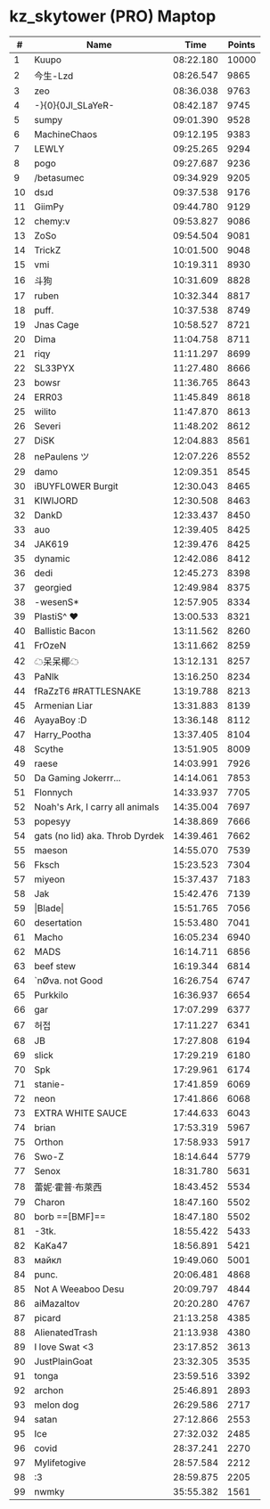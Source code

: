 # kz_skytower (PRO) Maptop

|  # | Name | Time | Points |
|-------------- | -------------- | -------------- | -------------- | 
| 1 | Kuupo | 08:22.180 | 10000 | 
| 2 | 今生-Lzd | 08:26.547 | 9865 | 
| 3 | zeo | 08:36.038 | 9763 | 
| 4 | -}{0}{0JI_SLaYeR- | 08:42.187 | 9745 | 
| 5 | sumpy | 09:01.390 | 9528 | 
| 6 | MachineChaos | 09:12.195 | 9383 | 
| 7 | LEWLY | 09:25.265 | 9294 | 
| 8 | pogo | 09:27.687 | 9236 | 
| 9 | /betasumec | 09:34.929 | 9205 | 
| 10 | dsɹd | 09:37.538 | 9176 | 
| 11 | GiimPy | 09:44.780 | 9129 | 
| 12 | chemy:v | 09:53.827 | 9086 | 
| 13 | ZoSo | 09:54.504 | 9081 | 
| 14 | TrickZ | 10:01.500 | 9048 | 
| 15 | vmi | 10:19.311 | 8930 | 
| 16 | 斗狗 | 10:31.609 | 8828 | 
| 17 | ruben | 10:32.344 | 8817 | 
| 18 | puff. | 10:37.538 | 8749 | 
| 19 | Jnas Cage | 10:58.527 | 8721 | 
| 20 | Dima | 11:04.758 | 8711 | 
| 21 | riqy | 11:11.297 | 8699 | 
| 22 | SL33PYX | 11:27.480 | 8666 | 
| 23 | bowsr | 11:36.765 | 8643 | 
| 24 | ERR03 | 11:45.849 | 8618 | 
| 25 | wilito | 11:47.870 | 8613 | 
| 26 | Severi | 11:48.202 | 8612 | 
| 27 | DiSK | 12:04.883 | 8561 | 
| 28 | nePaulens ツ | 12:07.226 | 8552 | 
| 29 | damo | 12:09.351 | 8545 | 
| 30 | iBUYFL0WER Burgit | 12:30.043 | 8465 | 
| 31 | KIWIJORD | 12:30.508 | 8463 | 
| 32 | DankD | 12:33.437 | 8450 | 
| 33 | auo | 12:39.405 | 8425 | 
| 34 | JAK619 | 12:39.476 | 8425 | 
| 35 | dynamic | 12:42.086 | 8412 | 
| 36 | dedi | 12:45.273 | 8398 | 
| 37 | georgied | 12:49.984 | 8375 | 
| 38 | -wesenS* | 12:57.905 | 8334 | 
| 39 | PlastiS^ ♥ | 13:00.533 | 8321 | 
| 40 | Ballistic Bacon | 13:11.562 | 8260 | 
| 41 | FrOzeN | 13:11.662 | 8259 | 
| 42 | ☁呆呆椰☁ | 13:12.131 | 8257 | 
| 43 | PaNlk | 13:16.250 | 8234 | 
| 44 | fRaZzT6 #RATTLESNAKE | 13:19.788 | 8213 | 
| 45 | Armenian Liar | 13:31.883 | 8139 | 
| 46 | AyayaBoy :D | 13:36.148 | 8112 | 
| 47 | Harry_Pootha | 13:37.405 | 8104 | 
| 48 | Scythe | 13:51.905 | 8009 | 
| 49 | raese | 14:03.991 | 7926 | 
| 50 | Da Gaming Jokerrr... | 14:14.061 | 7853 | 
| 51 | Flonnych | 14:33.937 | 7705 | 
| 52 | Noah's Ark, I carry all animals | 14:35.004 | 7697 | 
| 53 | popesyy | 14:38.869 | 7666 | 
| 54 | gats (no lid) aka. Throb Dyrdek | 14:39.461 | 7662 | 
| 55 | maeson | 14:55.070 | 7539 | 
| 56 | Fksch | 15:23.523 | 7304 | 
| 57 | miyeon | 15:37.437 | 7183 | 
| 58 | Jak | 15:42.476 | 7139 | 
| 59 | \|Blade\| | 15:51.765 | 7056 | 
| 60 | desertation | 15:53.480 | 7041 | 
| 61 | Macho | 16:05.234 | 6940 | 
| 62 | MADS | 16:14.711 | 6856 | 
| 63 | beef stew | 16:19.344 | 6814 | 
| 64 | `nØva. not Good | 16:26.754 | 6747 | 
| 65 | Purkkilo | 16:36.937 | 6654 | 
| 66 | gar | 17:07.299 | 6377 | 
| 67 | 허접 | 17:11.227 | 6341 | 
| 68 | JB | 17:27.808 | 6194 | 
| 69 | slick | 17:29.219 | 6180 | 
| 70 | Spk | 17:29.961 | 6174 | 
| 71 | stanie- | 17:41.859 | 6069 | 
| 72 | neon | 17:41.866 | 6068 | 
| 73 | EXTRA WHITE SAUCE | 17:44.633 | 6043 | 
| 74 | brian | 17:53.319 | 5967 | 
| 75 | Orthon | 17:58.933 | 5917 | 
| 76 | Swo-Z | 18:14.644 | 5779 | 
| 77 | Senox | 18:31.780 | 5631 | 
| 78 | 蕾妮·霍普·布萊西 | 18:43.452 | 5534 | 
| 79 | Charon | 18:47.160 | 5502 | 
| 80 | borb ==[BMF]== | 18:47.180 | 5502 | 
| 81 | -3tk. | 18:55.422 | 5433 | 
| 82 | KaKa47 | 18:56.891 | 5421 | 
| 83 | майкл | 19:49.060 | 5001 | 
| 84 | punc. | 20:06.481 | 4868 | 
| 85 | Not A Weeaboo Desu | 20:09.797 | 4844 | 
| 86 | aiMazaltov | 20:20.280 | 4767 | 
| 87 | picard | 21:13.258 | 4385 | 
| 88 | AlienatedTrash | 21:13.938 | 4380 | 
| 89 | I love Swat <3 | 23:17.852 | 3613 | 
| 90 | JustPlainGoat | 23:32.305 | 3535 | 
| 91 | tonga | 23:59.516 | 3392 | 
| 92 | archon | 25:46.891 | 2893 | 
| 93 | melon dog | 26:29.586 | 2717 | 
| 94 | satan | 27:12.866 | 2553 | 
| 95 | Ice | 27:32.032 | 2485 | 
| 96 | covid | 28:37.241 | 2270 | 
| 97 | Mylifetogive | 28:57.584 | 2212 | 
| 98 | :3 | 28:59.875 | 2205 | 
| 99 | nwmky | 35:55.382 | 1561 | 

